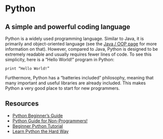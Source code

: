 # Python

## A simple and powerful coding language

Python is a widely used programming language. Similar to Java, it is primarily and object-oriented language (see the [Java / OOP page](http://mentoring.pennapps.com/guide/BeginnerJava.html) for more information on that). However, compared to Java, Python is designed to be extremely readable and usually requires fewer lines of code. To see this simplicity, here is a “Hello World!” program in Python:

`print “Hello World!”`

Furthermore, Python has a “batteries included” philosophy, meaning that many important and useful libraries are already included. This makes Python a very good place to start for new programmers.

## Resources

- [Python Beginner’s Guide](https://wiki.python.org/moin/BeginnersGuide)
- [Python Guide for Non-Programmers!](https://wiki.python.org/moin/BeginnersGuide/NonProgrammers)
- [Beginner Python Tutorial](http://www.sthurlow.com/python/)
- [Learn Python the Hard Way](http://learnpythonthehardway.org/book/)